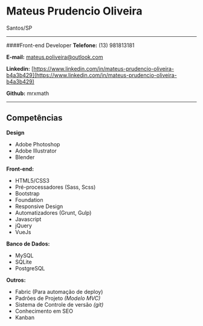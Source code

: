 # Mateus Prudencio Oliveira
Santos/SP

---
####Front-end Developer
**Telefone:** (13) 981813181

**E-mail:** mateus.poliveira@outlook.com

**Linkedin:** [https://www.linkedin.com/in/mateus-prudencio-oliveira-b4a3b429](https://www.linkedin.com/in/mateus-prudencio-oliveira-b4a3b429)

**Github:** mrxmath

---

## Competências
**Design**
* Adobe Photoshop
* Adobe Illustrator
* Blender

**Front-end:**
* HTML5/CSS3
* Pré-processadores (Sass, Scss)
* Bootstrap
* Foundation
* Responsive Design
* Automatizadores (Grunt, Gulp)
* Javascript
* jQuery
* VueJs

**Banco de Dados:**
* MySQL
* SQLite
* PostgreSQL

**Outros:**
* Fabric (Para automação de deploy)
* Padrões de Projeto *(Modelo MVC)*
* Sistema de Controle de versão *(git)*
* Conhecimento em SEO
* Kanban
